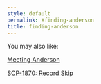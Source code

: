 ```yaml
---
style: default
permalink: Xfinding-anderson
title: finding-anderson
---
```

You may also like:

[Meeting Anderson](http://scp-wiki.net/meeting-anderson)

[SCP-1870: Record Skip](http://scp-wiki.net/scp-1870)
